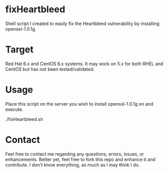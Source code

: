fixHeartbleed
=============

Shell script I created to easily fix the Heartbleed vulnerability by installing openssl-1.0.1g.

Target
======

Red Hat 6.x and CentOS 6.x systems. It may work on 5.x for both RHEL and CentOS but has not been tested/validated.


Usage
======

Place this script on the server you wish to install openssl-1.0.1g on and execute.

./fixHeartbleed.sh

Contact
=======

Feel free to contact me regarding any questions, errors, issues, or enhancements. Better yet, feel free to fork this repo and enhance it and contribute. I don't know everything, as much as I may think I do.

